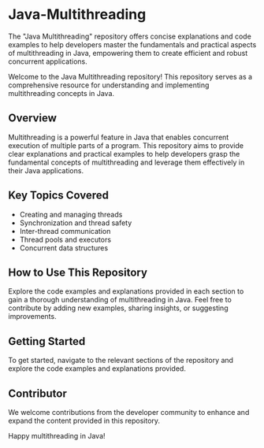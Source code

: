 # Java-Multithreading
The "Java Multithreading" repository offers concise explanations and code examples to help developers master the fundamentals and practical aspects of multithreading in Java, empowering them to create efficient and robust concurrent applications.


Welcome to the Java Multithreading repository! This repository serves as a comprehensive resource for understanding and implementing multithreading concepts in Java.

## Overview

Multithreading is a powerful feature in Java that enables concurrent execution of multiple parts of a program. This repository aims to provide clear explanations and practical examples to help developers grasp the fundamental concepts of multithreading and leverage them effectively in their Java applications.

## Key Topics Covered

- Creating and managing threads
- Synchronization and thread safety
- Inter-thread communication
- Thread pools and executors
- Concurrent data structures

## How to Use This Repository

Explore the code examples and explanations provided in each section to gain a thorough understanding of multithreading in Java. Feel free to contribute by adding new examples, sharing insights, or suggesting improvements.

## Getting Started

To get started, navigate to the relevant sections of the repository and explore the code examples and explanations provided.

## Contributor

We welcome contributions from the developer community to enhance and expand the content provided in this repository.

Happy multithreading in Java!
